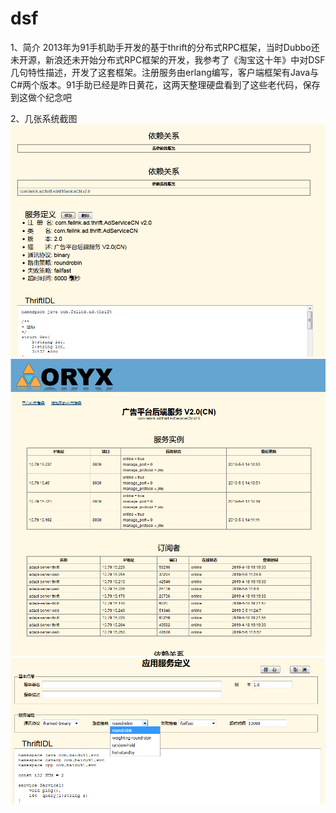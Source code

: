# dsf
1、简介
2013年为91手机助手开发的基于thrift的分布式RPC框架，当时Dubbo还未开源，新浪还未开始分布式RPC框架的开发，我参考了《淘宝这十年》中对DSF几句特性描述，开发了这套框架。注册服务由erlang编写，客户端框架有Java与C#两个版本。91手助已经是昨日黄花，这两天整理硬盘看到了这些老代码，保存到这做个纪念吧

2、几张系统截图
![image](./docs/images/1.png)
![image](./docs/images/2.png)
![image](./docs/images/3.png)

